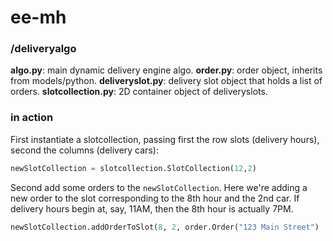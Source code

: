 # ee-mh

### /deliveryalgo
**algo.py**: main dynamic delivery engine algo.
**order.py**: order object, inherits from models/python.
**deliveryslot.py**: delivery slot object that holds a list of orders.
**slotcollection.py**: 2D container object of deliveryslots.

### in action
First instantiate a slotcollection, passing first the row slots (delivery hours), second the columns (delivery cars):

```python
newSlotCollection = slotcollection.SlotCollection(12,2)
```

Second add some orders to the ```newSlotCollection```.  Here we're adding a new order to the slot corresponding to the 8th hour and the 2nd car.  If delivery hours begin at, say, 11AM, then the 8th hour is actually 7PM.
```python
newSlotCollection.addOrderToSlot(8, 2, order.Order("123 Main Street")
```
